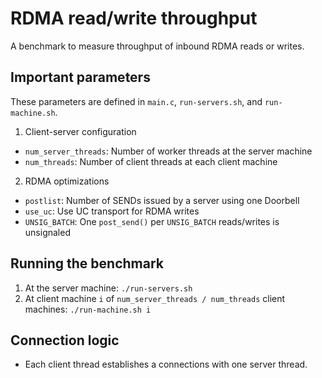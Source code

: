 # RDMA read/write throughput
A benchmark to measure throughput of inbound RDMA reads or writes.

## Important parameters
These parameters are defined in `main.c`, `run-servers.sh`, and `run-machine.sh`.

1. Client-server configuration
  * `num_server_threads`: Number of worker threads at the server machine
  * `num_threads`: Number of client threads at each client machine
2. RDMA optimizations
  * `postlist`: Number of SENDs issued by a server using one Doorbell
  * `use_uc`: Use UC transport for RDMA writes
  * `UNSIG_BATCH`: One `post_send()` per `UNSIG_BATCH` reads/writes is unsignaled

## Running the benchmark
1. At the server machine: `./run-servers.sh`
2. At client machine `i` of `num_server_threads / num_threads` client machines:
   `./run-machine.sh i`

## Connection logic
 * Each client thread establishes a connections with one server thread.
